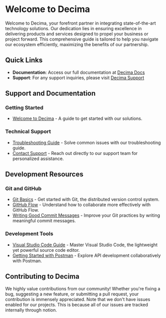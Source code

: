 # Welcome to Decima

Welcome to Decima, your forefront partner in integrating state-of-the-art technology solutions. Our dedication lies in ensuring excellence in delivering products and services designed to propel your business or project forward. This comprehensive guide is tailored to help you navigate our ecosystem efficiently, maximizing the benefits of our partnership.

## Quick Links

- **Documentation**: Access our full documentation at [Decima Docs](https://mirror-modem-bdf.notion.site/Decima-Docs-43379bc5599140b7b5e29552572aa950?pvs=4)
- **Support**: For any support inquiries, please visit [Decima Support](https://decimamedia.com/support)

## Support and Documentation

### Getting Started

- [Welcome to Decima](https://mirror-modem-bdf.notion.site/Decima-Docs-43379bc5599140b7b5e29552572aa950?pvs=4) - A guide to get started with our solutions.

### Technical Support

- [Troubleshooting Guide](https://decimamedia.com/support) - Solve common issues with our troubleshooting guide.
- [Contact Support](https://decimamedia.com/contact) - Reach out directly to our support team for personalized assistance.

## Development Resources

### Git and GitHub

- [Git Basics](https://git-scm.com/docs/gittutorial) - Get started with Git, the distributed version control system.
- [GitHub Flow](https://guides.github.com/introduction/flow/) - Understand how to collaborate more effectively with GitHub Flow.
- [Writing Good Commit Messages](https://chris.beams.io/posts/git-commit/) - Improve your Git practices by writing meaningful commit messages.

### Development Tools

- [Visual Studio Code Guide](https://code.visualstudio.com/docs) - Master Visual Studio Code, the lightweight yet powerful source code editor.
- [Getting Started with Postman](https://learning.postman.com/docs/getting-started/introduction/) - Explore API development collaboratively with Postman.

## Contributing to Decima

We highly value contributions from our community! Whether you're fixing a bug, suggesting a new feature, or submitting a pull request, your contribution is immensely appreciated.
Note that we don't have issues enabled for our projects. This is because all of our issues are tracked internally through notion.
